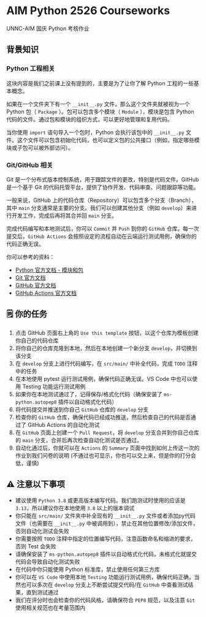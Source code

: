 # AIM Python 2526 Courseworks

UNNC-AIM 国庆 Python 考核作业

## 背景知识

### Python 工程相关

这块内容是我们之前课上没有提到的，主要是为了让你了解 Python 工程的一些基本概念。

如果在一个文件夹下有一个 `__init__.py` 文件，那么这个文件夹就被视为一个 Python 包（ `Package` ）。包可以包含多个模块（ `Module` ），模块是包含 Python 代码的文件。通过包和模块的组织方式，可以更好地管理和复用代码。

当你使用 `import` 语句导入一个包时，Python 会执行该包中的 `__init__.py` 文件。这个文件可以包含初始化代码，也可以定义包的公共接口（例如，指定哪些模块或子包可以被外部访问）。

### Git/GitHub 相关

Git 是一个分布式版本控制系统，用于跟踪文件的更改，特别是代码文件。GitHub 是一个基于 Git 的代码托管平台，提供了协作开发、代码审查、问题跟踪等功能。

一般来说，GitHub 上的代码仓库（Repository）可以包含多个分支（Branch），其中 `main` 分支通常是主要的分支。我们可以创建其他分支（例如 `develop`）来进行开发工作，完成后再将其合并回 `main` 分支。

完成代码编写和本地测试后，你可以 `Commit` 并 `Push` 到你的 `GitHub` 仓库。每一次提交后，`GitHub Actions` 会按照设定的流程自动在云端运行测试用例，确保你的代码正确无误。

你可以参考的资料：

- [Python 官方文档 - 模块和包](https://docs.python.org/zh-cn/3/tutorial/modules.html#packages)
- [Git 官方文档](https://git-scm.com/doc)
- [GitHub 官方文档](https://docs.github.com/en/get-started/quickstart)
- [GitHub Actions 官方文档](https://docs.github.com/en/actions)

## 🗒️ 你的任务

1. 点击 GitHub 页面右上角的 `Use this template` 按钮，以这个仓库为模板创建你自己的代码仓库
2. 将你自己的仓库克隆到本地，然后在本地创建一个新分支 `develop`，并切换到该分支
3. 在 `develop` 分支上进行代码编写，在 `src/main/` 中补全代码，完成 `TODO` 注释中的任务
4. 在本地使用 pytest 运行测试用例，确保代码正确无误。VS Code 中也可以使用 Testing 功能运行测试用例
5. 如果你在本地测试通过了，记得保存/格式化代码（确保安装了 `ms-python.autopep8` 插件以自动格式化代码）
6. 将代码提交并推送到你自己 `GitHub` 仓库的 `develop` 分支
7. 检查你的 `GitHub` 仓库，确保代码已经成功推送，然后检查自己的代码是否通过了 GitHub Actions 的自动化测试
8. 在 `GitHub` 页面上创建一个 `Pull Request`，将 `develop` 分支合并到你自己仓库的 `main` 分支，合并后再次检查自动化测试是否通过。
9. 自动化通过后，你就可以在 `Actions` 的 `Summary` 页面中找到如何上传这一次的作业到我们问卷的说明 (不通过也可显示，你也可以交上来，但是你的打分会低，谨慎)

## ⚠️ 注意以下事项

- 建议使用 `Python 3.8` 或更高版本编写代码。我们跑测试时使用的应该是 `3.13`，所以建议你在本地使用 `3.8` 以上的版本调试
- 你只能在 `src/main/` 文件夹中补全现有的 `__init__.py` 文件或者添加py代码文件（也需要在 `__init__.py` 中被调用到），禁止在其他位置修改/添加文件，否则自动化测试会失败
- 你需要按照 `TODO` 注释中指定的位置编写代码，注意函数命名和缩进的要求，否则 Test 会失败
- 请确保安装了 `ms-python.autopep8` 插件以自动格式化代码，未格式化就提交代码会导致自动化测试失败
- 在代码中你只能使用 Python 标准库，禁止使用任何第三方库
- 你可以在 `VS Code` 中使用本地 `Testing` 功能运行测试用例，确保代码正确，当然也可以多次在 `develop` 分支上不断尝试提交代码/在 `GitHub` 中查看测试结果，直到测试通过
- 我们在评分时也会检查你的代码风格，请确保符合 `PEP8` 规范，以及注意 `Git` 使用相关规范也在考量范围内
